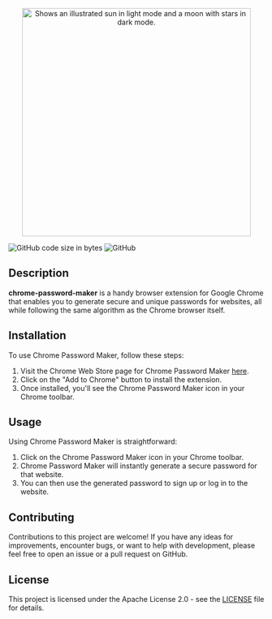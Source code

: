 
<p  align="center">

<img  height="450px"  alt="Shows an illustrated sun in light mode and a moon with stars in dark mode."  src="https://github.com/korovindenis/chrome-password-maker/.github/img/InlinePreview.png">

</p>

![GitHub code size in bytes](https://img.shields.io/github/languages/code-size/korovindenis/chrome-password-maker)
![GitHub](https://img.shields.io/github/license/korovindenis/chrome-password-maker)

## Description

**chrome-password-maker** is a handy browser extension for Google Chrome that enables you to generate secure and unique passwords for websites, all while following the same algorithm as the Chrome browser itself.

## Installation

To use Chrome Password Maker, follow these steps:

1. Visit the Chrome Web Store page for Chrome Password Maker [here](https://chrome.google.com/webstore/detail/chrome-password-maker/your-extension-id).
2. Click on the "Add to Chrome" button to install the extension.
3. Once installed, you'll see the Chrome Password Maker icon in your Chrome toolbar.

## Usage

Using Chrome Password Maker is straightforward:

1. Click on the Chrome Password Maker icon in your Chrome toolbar.
2. Chrome Password Maker will instantly generate a secure password for that website.
3. You can then use the generated password to sign up or log in to the website.

## Contributing

Contributions to this project are welcome! If you have any ideas for improvements, encounter bugs, or want to help with development, please feel free to open an issue or a pull request on GitHub.

## License

This project is licensed under the Apache License 2.0 - see the [LICENSE](https://github.com/korovindenis/go-pc-info/blob/master/LICENSE.txt) file for details.